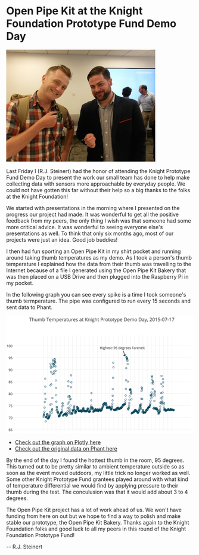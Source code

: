 # Open Pipe Kit at the Knight Foundation Prototype Fund Demo Day

![R.J. Steinert piping the thumb temperature of Chris Barr, Knight Foundation's Director of Media Innovation. ](taking-thumb-temperatures.jpeg)


Last Friday I (R.J. Steinert) had the honor of attending the Knight Prototype Fund Demo Day to present the work our small team has done to help make collecting data with sensors more approachable by everyday people. We could not have gotten this far without their help so a big thanks to the folks at the Knight Foundation! 

We started with presentations in the morning where I presented on the progress our project had made. It was wonderful to get all the positive feedback from my peers, the only thing I wish was that someone had some more critical advice. It was wonderful to seeing everyone else's presentations as well. To think that only six months ago, most of our projects were just an idea. Good job buddies!

I then had fun sporting an Open Pipe Kit in my shirt pocket and running around taking thumb temperatures as my demo. As I took a person's thumb temperature I explained how the data from their thumb was travelling to the Internet because of a file I generated using the Open Pipe Kit Bakery that was then placed on a USB Drive and then plugged into the Raspberry Pi in my pocket.  

In the following graph you can see every spike is a time I took someone's thumb termperature. The pipe was configured to run every 15 seconds and sent data to Phant. 

![Thumb temperatures of Knight](thumb-temperatures.png)

- [Check out the graph on Plotly here](https://plot.ly/~rjsteinert/34/col1/?share_key=OA9F0Iar7QnemmMoUAillf)
- [Check out the original data on Phant here](https://data.sparkfun.com/streams/AJOJ0mxKQDtJ2qdMV7rM)

By the end of the day I found the hottest thumb in the room, 95 degrees.  This turned out to be pretty similar to ambient temperature outside so as soon as the event moved outdoors, my little trick no longer worked as well. Some other Knight Prototype Fund grantees played around with what kind of temperature differential we would find by applying pressure to their thumb during the test. The conculusion was that it would add about 3 to 4 degrees.  

The Open Pipe Kit project has a lot of work ahead of us. We won't have funding from here on out but we hope to find a way to polish and make stable our prototype, the Open Pipe Kit Bakery. Thanks again to the Knight Foundation folks and good luck to all my peers in this round of the Knight Foundation Prototype Fund!

-- R.J. Steinert


